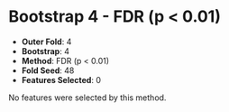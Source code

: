 # Bootstrap 4 - FDR (p < 0.01)

- **Outer Fold**: 4
- **Bootstrap**: 4
- **Method**: FDR (p < 0.01)
- **Fold Seed**: 48
- **Features Selected**: 0

No features were selected by this method.
